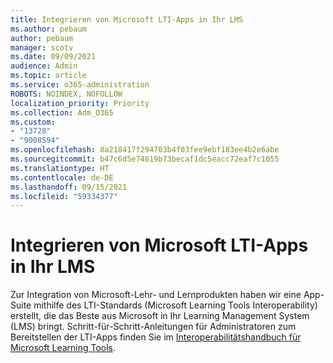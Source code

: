 ```yaml
---
title: Integrieren von Microsoft LTI-Apps in Ihr LMS
ms.author: pebaum
author: pebaum
manager: scotv
ms.date: 09/09/2021
audience: Admin
ms.topic: article
ms.service: o365-administration
ROBOTS: NOINDEX, NOFOLLOW
localization_priority: Priority
ms.collection: Adm_O365
ms.custom:
- "13728"
- "9008594"
ms.openlocfilehash: 8a218417f294703b4f03fee9ebf183ee4b2e6abe
ms.sourcegitcommit: b47c6d5e74819b73becaf1dc5eacc72eaf7c1055
ms.translationtype: HT
ms.contentlocale: de-DE
ms.lasthandoff: 09/15/2021
ms.locfileid: "59334377"
---
```

# <a name="integrate-microsoft-lti-apps-with-your-lms"></a>Integrieren von Microsoft LTI-Apps in Ihr LMS

Zur Integration von Microsoft-Lehr- und Lernprodukten haben wir eine App-Suite mithilfe des LTI-Standards (Microsoft Learning Tools Interoperability) erstellt, die das Beste aus Microsoft in Ihr Learning Management System (LMS) bringt. Schritt-für-Schritt-Anleitungen für Administratoren zum Bereitstellen der LTI-Apps finden Sie im [Interoperabilitätshandbuch für Microsoft Learning Tools](https://admin.microsoft.com/AdminPortal/Home?#/modernonboarding/lmsintegrationguide).